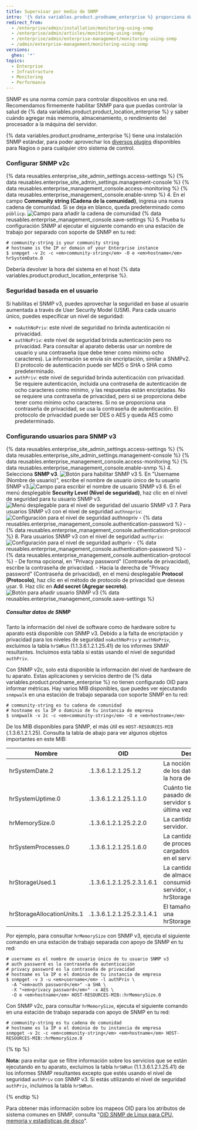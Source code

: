 ```yaml
---
title: Supervisar por medio de SNMP
intro: '{% data variables.product.prodname_enterprise %} proporciona datos sobre el uso del disco, la utilización del CPU, el uso de la memoria y más sobre SNMP.'
redirect_from:
  - /enterprise/admin/installation/monitoring-using-snmp
  - /enterprise/admin/articles/monitoring-using-snmp/
  - /enterprise/admin/enterprise-management/monitoring-using-snmp
  - /admin/enterprise-management/monitoring-using-snmp
versions:
  ghes: '*'
topics:
  - Enterprise
  - Infrastructure
  - Monitoring
  - Performance
---
```

SNMP es una norma común para controlar dispositivos en una red. Recomendamos firmemente habilitar SNMP para que puedas controlar la salud de {% data variables.product.product_location_enterprise %} y saber cuándo agregar más memoria, almacenamiento, o rendimiento del procesador a la máquina del servidor.

{% data variables.product.prodname_enterprise %} tiene una instalación SNMP estándar, para poder aprovechar los [diversos plugins](http://www.monitoring-plugins.org/doc/man/check_snmp.html) disponibles para Nagios o para cualquier otro sistema de control.

### Configurar SNMP v2c

{% data reusables.enterprise_site_admin_settings.access-settings %}
{% data reusables.enterprise_site_admin_settings.management-console %}
{% data reusables.enterprise_management_console.access-monitoring %}
{% data reusables.enterprise_management_console.enable-snmp %}
4. En el campo **Community string (Cadena de la comunidad)**, ingresa una nueva cadena de comunidad. Si se deja en blanco, queda predeterminado como `públicp`. ![Campo para añadir la cadena de comunidad](/assets/images/enterprise/management-console/community-string.png)
{% data reusables.enterprise_management_console.save-settings %}
5. Prueba tu configuración SNMP al ejecutar el siguiente comando en una estación de trabajo por separado con soporte de SNMP en tu red:
  ```shell
  # community-string is your community string
  # hostname is the IP or domain of your Enterprise instance
  $ snmpget -v 2c -c <em>community-string</em> -O e <em>hostname</em> hrSystemDate.0
  ```

Debería devolver la hora del sistema en el host {% data variables.product.product_location_enterprise %}.

### Seguridad basada en el usuario

Si habilitas el SNMP v3, puedes aprovechar la seguridad en base al usuario aumentada a través de User Security Model (USM). Para cada usuario único, puedes especificar un nivel de seguridad:
- `noAuthNoPriv`: este nivel de seguridad no brinda autenticación ni privacidad.
- `authNoPriv`: este nivel de seguridad brinda autenticación pero no privacidad. Para consultar al aparato deberás usar un nombre de usuario y una contraseña (que debe tener como mínimo ocho caracteres). La información se envía sin encriptación, similar a SNMPv2. El protocolo de autenticación puede ser MD5 o SHA o SHA como predeterminado.
- `authPriv`: este nivel de seguridad brinda autenticación con privacidad. Se requiere autenticación, incluida una contraseña de autenticación de ocho caracteres como mínimo, y las respuestas están encriptadas. No se requiere una contraseña de privacidad, pero si se proporciona debe tener como mínimo ocho caracteres. Si no se proporciona una contraseña de privacidad, se usa la contraseña de autenticación. El protocolo de privacidad puede ser DES o AES y queda AES como predeterminado.

### Configurando usuarios para SNMP v3

{% data reusables.enterprise_site_admin_settings.access-settings %}
{% data reusables.enterprise_site_admin_settings.management-console %}
{% data reusables.enterprise_management_console.access-monitoring %}
{% data reusables.enterprise_management_console.enable-snmp %}
4. Selecciona **SNMP v3**. ![Botón para habilitar SNMP v3](/assets/images/enterprise/management-console/enable-snmpv3.png)
5. En "Username (Nombre de usuario)", escribe el nombre de usuario único de tu usuario SNMP v3.![Campo para escribir el nombre de usuario SNMP v3](/assets/images/enterprise/management-console/snmpv3-username.png)
6. En el menú desplegable **Security Level (Nivel de seguridad)**, haz clic en el nivel de seguridad para tu usuario SNMP v3. ![Menú desplegable para el nivel de seguridad del usuario SNMP v3](/assets/images/enterprise/management-console/snmpv3-securitylevel.png)
7. Para usuarios SNMP v3 con el nivel de seguridad `authnopriv`: ![Configuración para el nivel de seguridad authnopriv](/assets/images/enterprise/management-console/snmpv3-authnopriv.png)
    - {% data reusables.enterprise_management_console.authentication-password %}
    - {% data reusables.enterprise_management_console.authentication-protocol %}
8. Para usuarios SNMP v3 con el nivel de seguridad `authpriv`: ![Configuración para el nivel de seguridad authpriv](/assets/images/enterprise/management-console/snmpv3-authpriv.png)
    - {% data reusables.enterprise_management_console.authentication-password %}
    - {% data reusables.enterprise_management_console.authentication-protocol %}
    - De forma opcional, en "Privacy password" (Contraseña de privacidad), escribe la contraseña de privacidad.
    - Hacia la derecha de "Privacy password" (Contraseña de privacidad), en el menú desplegable **Protocol (Protocolo)**, haz clic en el método de protocolo de privacidad que deseas usar.
9. Haz clic en **Add secret (Agregar secreto)**. ![Botón para añadir usuario SNMP v3](/assets/images/enterprise/management-console/snmpv3-adduser.png)
{% data reusables.enterprise_management_console.save-settings %}

##### Consultar datos de SNMP

Tanto la información del nivel de software como de hardware sobre tu aparato está disponible con SNMP v3. Debido a la falta de encriptación y privacidad para los niveles de seguridad `noAuthNoPriv` y `authNoPriv`, excluimos la tabla `hrSWRun` (1.1.3.6.1.2.1.25.41) de los informes SNMP resultantes. Incluimos esta tabla si estás usando el nivel de seguridad `authPriv`.

Con SNMP v2c, solo está disponible la información del nivel de hardware de tu aparato. Estas aplicaciones y servicios dentro de {% data variables.product.prodname_enterprise %} no tienen configurado OID para informar métricas. Hay varios MIB disponibles, que puedes ver ejecutando `snmpwalk` en una estación de trabajo separada con soporte SNMP en tu red:

```shell
# community-string es tu cadena de comunidad
# hostname es la IP o dominio de tu instancia de empresa
$ snmpwalk -v 2c -c <em>community-string</em> -O e <em>hostname</em>
```

De los MIB disponibles para SNMP, el más útil es `HOST-RESOURCES-MIB` (.1.3.6.1.2.1.25). Consulta la tabla de abajo para ver algunos objetos importantes en este MIB:

| Nombre                     | OID                       | Descripción                                                                                     |
| -------------------------- | ------------------------- | ----------------------------------------------------------------------------------------------- |
| hrSystemDate.2             | .1.3.6.1.2.1.25.1.2       | La noción de servidores de los datos locales y de la hora del día.                              |
| hrSystemUptime.0           | .1.3.6.1.2.1.25.1.1.0     | Cuánto tiempo ha pasado desde que el servidor se inició por última vez.                         |
| hrMemorySize.0             | .1.3.6.1.2.1.25.2.2.0     | La cantidad de RAM en el servidor.                                                              |
| hrSystemProcesses.0        | .1.3.6.1.2.1.25.1.6.0     | La cantidad de contextos de proceso actualmente cargados o ejecutándose en el servidor.         |
| hrStorageUsed.1            | .1.3.6.1.2.1.25.2.3.1.6.1 | La cantidad de espacio de almacenamiento consumido en el servidor, en hrStorageAllocationUnits. |
| hrStorageAllocationUnits.1 | .1.3.6.1.2.1.25.2.3.1.4.1 | El tamaño, en bytes, de una hrStorageAllocationUnit                                             |

Por ejemplo, para consultar `hrMemorySize` con SNMP v3, ejecuta el siguiente comando en una estación de trabajo separada con apoyo de SNMP en tu red:
```shell
# username es el nombre de usuario único de tu usuario SNMP v3
# auth password es la contraseña de autenticación
# privacy password es la contraseña de privacidad
# hostname es la IP o el dominio de tu instancia de empresa
$ snmpget -v 3 -u <em>username</em> -l authPriv \
  -A "<em>auth password</em>" -a SHA \
  -X "<em>privacy password</em>" -x AES \
  -O e <em>hostname</em> HOST-RESOURCES-MIB::hrMemorySize.0
```

Con SNMP v2c, para consultar `hrMemorySize`, ejecuta el siguiente comando en una estación de trabajo separada con apoyo de SNMP en tu red:
```shell
# community-string es tu cadena de comunidad
# hostname es la IP o el dominio de tu instancia de empresa
snmpget -v 2c -c <em>community-string</em> <em>hostname</em> HOST-RESOURCES-MIB::hrMemorySize.0
```

{% tip %}

**Nota:** para evitar que se filtre información sobre los servicios que se están ejecutando en tu aparato, excluimos la tabla `hrSWRun` (1.1.3.6.1.2.1.25.41) de los informes SNMP resultantes excepto que estés usando el nivel de seguridad `authPriv` con SNMP v3. Si estás utilizando el nivel de seguridad `authPriv`, incluimos la tabla `hrSWRun`.

{% endtip %}

Para obtener más información sobre los mapeos OID para los atributos de sistema comunes en SNMP, consulta "[OID SNMP de Linux para CPU, memoria y estadísticas de disco](http://www.linux-admins.net/2012/02/linux-snmp-oids-for-cpumemory-and-disk.html)".
